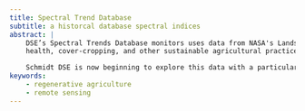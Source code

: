 ```yaml
---
title: Spectral Trend Database
subtitle: a historcal database spectral indices
abstract: |
    DSE’s Spectral Trends Database monitors uses data from NASA's Landsat satellites to track over 14,000 points in corn and soy fields in the midwestern United States. The database contains daily values for 36 different vegetation indices from the year 2000 to present, along with a number of derivative metrics that are useful for detecting crop planting and harvesting. The data will be useful for myriad agriculture applications, including the study and monitoring of yield, yield-stability, soil
    health, cover-cropping, and other sustainable agricultural practices.

    Schmidt DSE is now beginning to explore this data with a particular focus on yield-stability and cover-cropping (our collaborators at the US Department of Agriculture are particularly interested in the latter). Because this database will be public, our hope is that the data will help empower and accelerate research and action in the agricultural field more broadly.  Moreover, we are releasing an open-source codebase so that researchers can quickly generate new databases for their own locations and metrics of interest.
keywords:
    - regenerative agriculture
    - remote sensing
---
```


```{include} sections/intro.md
```
